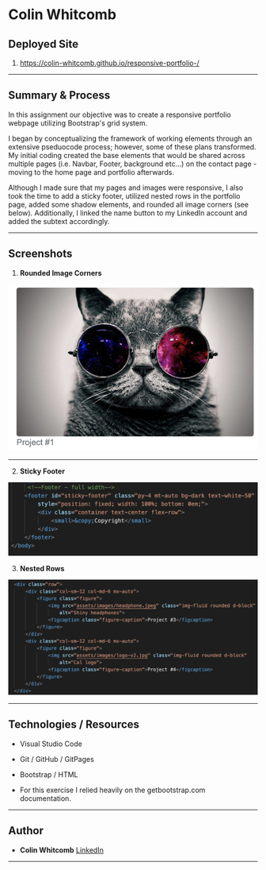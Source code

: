 # Colin Whitcomb 

## Deployed Site
1) https://colin-whitcomb.github.io/responsive-portfolio-/
___
## Summary & Process

In this assignment our objective was to create a responsive portfolio webpage utilizing Bootstrap's grid system. 

I began by conceptualizing the framework of working elements through an extensive pseduocode process; however, some of these plans transformed. My initial coding created the base elements that would be shared across multiple pages (i.e. Navbar, Footer, background etc...) on the contact page - moving to the home page and portfolio afterwards. 

Although I made sure that my pages and images were responsive, I also took the time to add a sticky footer, utilized nested rows in the portfolio page, added some shadow elements, and rounded all image corners (see below). Additionally, I linked the name button to my LinkedIn account and added the subtext accordingly. 
___
## Screenshots 

1. **Rounded Image Corners**

![Screenshot](assets/images/rounded-corner2.png)
___
2. **Sticky Footer** 

![Screenshot](assets/images/Sticky-Footer.png)

3. **Nested Rows** 

![Screenshot](assets/images/Nested-Rows.png)

___
## Technologies / Resources
- Visual Studio Code
- Git / GitHub / GitPages
- Bootstrap / HTML 

- For this exercise I relied heavily on the getbootstrap.com documentation.
--- 
## Author

* **Colin Whitcomb** [LinkedIn](https://ww.linkedin.com/in/colin-whitcomb-b808301a6/)

___

